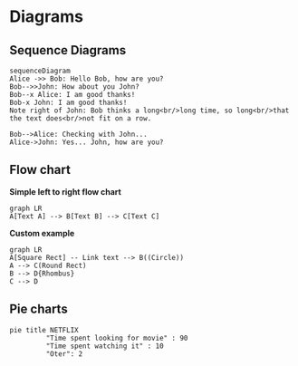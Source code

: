 # Diagrams
## Sequence Diagrams



```mermaid
sequenceDiagram
Alice ->> Bob: Hello Bob, how are you?
Bob-->>John: How about you John?
Bob--x Alice: I am good thanks!
Bob-x John: I am good thanks!
Note right of John: Bob thinks a long<br/>long time, so long<br/>that the text does<br/>not fit on a row.

Bob-->Alice: Checking with John...
Alice->John: Yes... John, how are you?
```


## Flow chart

**Simple left to right flow chart**
```mermaid
graph LR
A[Text A] --> B[Text B] --> C[Text C]
```


**Custom example**
```mermaid
graph LR
A[Square Rect] -- Link text --> B((Circle))
A --> C(Round Rect)
B --> D{Rhombus}
C --> D
```


## Pie charts

```mermaid
pie title NETFLIX
         "Time spent looking for movie" : 90
         "Time spent watching it" : 10
         "Oter": 2
```
<!--stackedit_data:
eyJoaXN0b3J5IjpbLTIwOTk3MDgzNjRdfQ==
-->